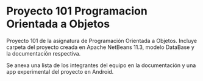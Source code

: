 # Proyecto 101 Programacion Orientada a Objetos

Proyecto 101 de la asignatura de Programación Orientada a Objetos. Incluye carpeta del proyecto creada en Apache NetBeans 11.3, modelo DataBase y la documentación respectiva. 

Se anexa una lista de los integrantes del equipo en la documentación y una app experimental del proyecto en Android. 